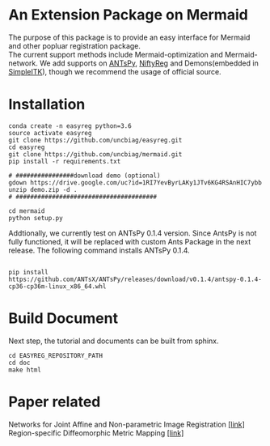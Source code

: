 # An Extension Package on Mermaid
The purpose of this package is to provide an easy interface for Mermaid and other popluar registration
package.\
The current support methods include Mermaid-optimization and Mermaid-network. 
We add supports on [ANTsPy](https://github.com/ANTsX/ANTsPy), [NiftyReg](http://cmictig.cs.ucl.ac.uk/wiki/index.php/NiftyReg) and Demons(embedded in [SimpleITK](http://www.simpleitk.org/SimpleITK/resources/software.html)), though we recommend the usage of official source.


# Installation
```
conda create -n easyreg python=3.6
source activate easyreg
git clone https://github.com/uncbiag/easyreg.git
cd easyreg
git clone https://github.com/uncbiag/mermaid.git
pip install -r requirements.txt

# ################download demo (optional) 
gdown https://drive.google.com/uc?id=1RI7YevByrLAKy1JTv6KG4RSAnHIC7ybb
unzip demo.zip -d . 
# #######################################

cd mermaid
python setup.py
```
 Addtionally, we currently test on ANTsPy 0.1.4 version. Since AntsPy is not fully functioned,
 it will be replaced with custom Ants Package in the next release. The following command installs ANTsPy 0.1.4.
 
 ```

pip install  https://github.com/ANTsX/ANTsPy/releases/download/v0.1.4/antspy-0.1.4-cp36-cp36m-linux_x86_64.whl
```


# Build Document
Next step, the tutorial and documents can be built from sphinx.

```
cd EASYREG_REPOSITORY_PATH
cd doc
make html
```


# Paper related
Networks for Joint Affine and Non-parametric Image Registration [[link]](https://arxiv.org/pdf/1903.08811.pdf)\
Region-specific Diffeomorphic Metric Mapping [[link]](https://arxiv.org/pdf/1906.00139.pdf)










    
